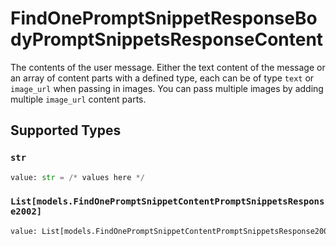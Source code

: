 # FindOnePromptSnippetResponseBodyPromptSnippetsResponseContent

The contents of the user message. Either the text content of the message or an array of content parts with a defined type, each can be of type `text` or `image_url` when passing in images. You can pass multiple images by adding multiple `image_url` content parts. 


## Supported Types

### `str`

```python
value: str = /* values here */
```

### `List[models.FindOnePromptSnippetContentPromptSnippetsResponse2002]`

```python
value: List[models.FindOnePromptSnippetContentPromptSnippetsResponse2002] = /* values here */
```

